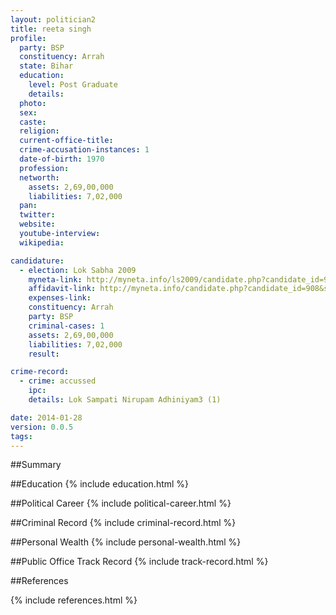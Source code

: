 ```yaml
---
layout: politician2
title: reeta singh
profile: 
  party: BSP
  constituency: Arrah
  state: Bihar
  education: 
    level: Post Graduate
    details: 
  photo: 
  sex: 
  caste: 
  religion: 
  current-office-title: 
  crime-accusation-instances: 1
  date-of-birth: 1970
  profession: 
  networth: 
    assets: 2,69,00,000
    liabilities: 7,02,000
  pan: 
  twitter: 
  website: 
  youtube-interview: 
  wikipedia: 

candidature: 
  - election: Lok Sabha 2009
    myneta-link: http://myneta.info/ls2009/candidate.php?candidate_id=908
    affidavit-link: http://myneta.info/candidate.php?candidate_id=908&scan=original
    expenses-link: 
    constituency: Arrah 
    party: BSP
    criminal-cases: 1
    assets: 2,69,00,000
    liabilities: 7,02,000
    result:  

crime-record: 
  - crime: accussed
    ipc: 
    details: Lok Sampati Nirupam Adhiniyam3 (1) 

date: 2014-01-28
version: 0.0.5
tags: 
---
```

##Summary


##Education
{% include education.html %}


##Political Career
{% include political-career.html %}


##Criminal Record
{% include criminal-record.html %}


##Personal Wealth
{% include personal-wealth.html %}


##Public Office Track Record
{% include track-record.html %}


##References


{% include references.html %}